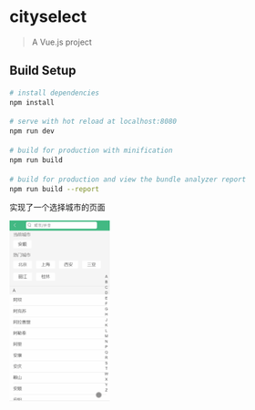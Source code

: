 # cityselect

> A Vue.js project

## Build Setup

``` bash
# install dependencies
npm install

# serve with hot reload at localhost:8080
npm run dev

# build for production with minification
npm run build

# build for production and view the bundle analyzer report
npm run build --report
```

实现了一个选择城市的页面

<img src="./media/selectUI.gif" style="width:35%;"/>
